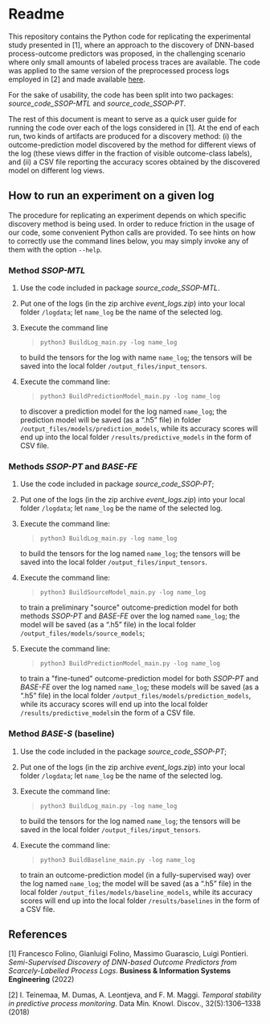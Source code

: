 # Readme

This repository contains the Python code for replicating the experimental study presented in [1], where an approach to the discovery of DNN-based process-outcome predictors was proposed, in the challenging scenario where only small amounts of labeled process traces are available. The code was applied to the same version of the preprocessed process logs employed in [2] and made available [here](https://github.com/irhete/stability-predictive-monitoring).  

For the sake of usability, the code has been split into two packages: *source_code_SSOP-MTL* and *source_code_SSOP-PT*. 

The rest of this document is meant to serve as a quick user guide for running the code over each of the logs considered in [1]. At the end of each run, two kinds of artifacts are produced for a discovery method: (i) the outcome-prediction model discovered by the method for different views of the log (these views differ in the fraction of visible outcome-class labels), and (ii) a CSV file reporting the accuracy scores obtained by the discovered model on different log views.

## How to run an experiment on a given log
The procedure for replicating an experiment depends on which specific discovery method is being used. In order to reduce friction in the usage of our code, some convenient Python calls are provided. To see hints on how to correctly use the command lines below, you may simply invoke any of them with the option `--help`.  

### Method *SSOP-MTL*
1. Use the code included in package *source_code_SSOP-MTL*.
2. Put one of the logs (in the zip archive *event_logs.zip*) into your local folder `/logdata`; let `name_log` be the name of the selected log.
3. Execute the command line 

	> `python3 BuildLog_main.py -log name_log`

	 to build the tensors for the log with name `name_log`; the tensors will be saved into the local folder `/output_files/input_tensors`.
4. Execute the command line: 

	> `python3 BuildPredictionModel_main.py -log name_log`

	 to discover a prediction model for the log named `name_log`; the prediction model will be saved (as a “.h5” file) in folder `/output_files/models/prediction_models`, while its accuracy scores will end up into the local folder `/results/predictive_models` in the form of CSV file.

### Methods *SSOP-PT* and *BASE-FE*
1. Use the code included in package *source_code_SSOP-PT*;
2. Put one of the logs (in the zip archive *event_logs.zip*) into your local folder `/logdata`; let `name_log` be the name of the selected log.
3. Execute the command line: 

	> `python3 BuildLog_main.py -log name_log`

	 to build the tensors  for the log named `name_log`; the tensors will be saved into the local folder `/output_files/input_tensors`.
5. Execute the command line: 

	> `python3 BuildSourceModel_main.py -log name_log`

	 to train a preliminary "source" outcome-prediction model for both methods *SSOP-PT* and *BASE-FE* over the log named `name_log`; the model will be saved (as a “.h5” file) in the local folder `/output_files/models/source_models`;
6. Execute the command line: 

	> `python3 BuildPredictionModel_main.py -log name_log`

	 to train a "fine-tuned" outcome-prediction model for both *SSOP-PT* and *BASE-FE* over the log named `name_log`; these models will be saved (as a “.h5” file) in the local folder `/output_files/models/prediction_models`, while its accuracy scores will end up into the local folder `/results/predictive_models`in the form of a CSV file.

### Method *BASE-S* (baseline)
1. Use the code included in the package *source_code_SSOP-PT*;
2. Put one of the logs (in the zip archive *event_logs.zip*) into your local folder `/logdata`; let `name_log` be the name of the selected log.
3. Execute the command line: 

	> `python3 BuildLog_main.py -log name_log`

	 to build the tensors for the log named `name_log`; the tensors will be saved in the local folder `/output_files/input_tensors`.
4. Execute the command line: 

	> `python3 BuildBaseline_main.py -log name_log` 

	to train an outcome-prediction model (in a fully-supervised way) over the log named `name_log`; the model will be saved (as a “.h5” file) in the local folder `/output_files/models/baseline_models`, while its accuracy scores will end up into the local folder `/results/baselines` in the form of a CSV file.

## References
[1] Francesco Folino, Gianluigi Folino, Massimo Guarascio, Luigi Pontieri. *Semi-Supervised Discovery of DNN-based Outcome Predictors from Scarcely-Labelled Process Logs*. **Business & Information Systems Engineering** (2022)

[2] I. Teinemaa, M. Dumas, A. Leontjeva, and F. M. Maggi. *Temporal stability in predictive process monitoring*. Data Min. Knowl. Discov., 32(5):1306–1338 (2018)
